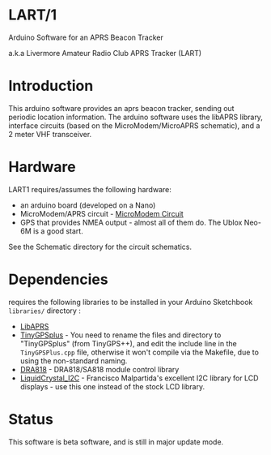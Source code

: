 # LART/1
Arduino Software for an APRS Beacon Tracker 

a.k.a Livermore Amateur Radio Club APRS Tracker (LART) 
# Introduction
This arduino software provides an aprs beacon tracker, sending out periodic location information.   The arduino software uses the libAPRS library, interface circuits (based on the MicroModem/MicroAPRS schematic), and a 2 meter VHF transceiver. 

# Hardware
LART1 requires/assumes the following hardware:
+ an arduino board (developed on a Nano)
+ MicroModem/APRS circuit - [MicroModem Circuit](https://github.com/markqvist/MicroModem)
+ GPS that provides NMEA output - almost all of them do. The Ublox Neo-6M is a good start. 

See the Schematic directory for the  circuit schematics.

# Dependencies
requires the following libraries to be installed in your Arduino Sketchbook `libraries/` directory :
+ [LibAPRS](https://github.com/markqvist/LibAPRS)
+ [TinyGPSplus](https://github.com/mikalhart/TinyGPSPlus) - You need to rename the files and directory to "TinyGPSplus" (from TinyGPS++), and edit the include line in the `TinyGPSPlus.cpp`  file, otherwise it won't compile via the Makefile, due to using the non-standard naming.  
+ [DRA818](https://github.com/darksidelemm/dra818) - DRA818/SA818 module control library 
+ [LiquidCrystal_I2C](https://bitbucket.org/fmalpartida/new-liquidcrystal/wiki/Home) - Francisco Malpartida's excellent I2C library for LCD displays - use this one instead of the stock LCD library. 

# Status
This software is beta software, and is still in major update mode.

